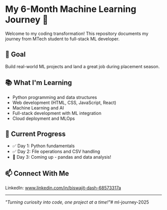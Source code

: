 # My 6-Month Machine Learning Journey 🚀

Welcome to my coding transformation! This repository documents my journey from MTech student to full-stack ML developer.

## 🎯 Goal
Build real-world ML projects and land a great job during placement season.

## 📚 What I'm Learning
- Python programming and data structures
- Web development (HTML, CSS, JavaScript, React)
- Machine Learning and AI
- Full-stack development with ML integration
- Cloud deployment and MLOps

## 🌟 Current Progress
- ✅ Day 1: Python fundamentals
- ✅ Day 2: File operations and CSV handling
- 🔄 Day 3: Coming up - pandas and data analysis!

## 📫 Connect With Me
LinkedIn: www.linkedin.com/in/biswajit-dash-68573317a

---
*"Turning curiosity into code, one project at a time!"*# ml-journey-2025
